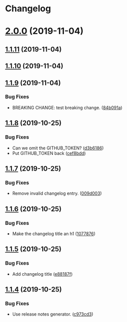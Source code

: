 # Changelog

# [2.0.0](https://github.com/amannn/semantic-release-test/compare/v1.1.11...v2.0.0) (2019-11-04)

## [1.1.11](https://github.com/amannn/semantic-release-test/compare/v1.1.10...v1.1.11) (2019-11-04)

## [1.1.10](https://github.com/amannn/semantic-release-test/compare/v1.1.9...v1.1.10) (2019-11-04)

## [1.1.9](https://github.com/amannn/semantic-release-test/compare/v1.1.8...v1.1.9) (2019-11-04)


### Bug Fixes

* BREAKING CHANGE: test breaking change. ([84b091a](https://github.com/amannn/semantic-release-test/commit/84b091a721c0bfad18b9d215609fb4c9b2789678))

## [1.1.8](https://github.com/amannn/semantic-release-test/compare/v1.1.7...v1.1.8) (2019-10-25)


### Bug Fixes

* Can we omit the GITHUB_TOKEN? ([d3b6186](https://github.com/amannn/semantic-release-test/commit/d3b618650e239ac640b3eb007853071ab056efbe))
* Put GITHUB_TOKEN back ([cef8bdd](https://github.com/amannn/semantic-release-test/commit/cef8bdd6eb1cb4802730468b642e18552d0726f1))

## [1.1.7](https://github.com/amannn/semantic-release-test/compare/v1.1.6...v1.1.7) (2019-10-25)


### Bug Fixes

* Remove invalid changelog entry. ([009d003](https://github.com/amannn/semantic-release-test/commit/009d003435153621e922186d79f2f27b0c789178))

## [1.1.6](https://github.com/amannn/semantic-release-test/compare/v1.1.5...v1.1.6) (2019-10-25)


### Bug Fixes

* Make the changelog title an h1 ([1077876](https://github.com/amannn/semantic-release-test/commit/10778763002068152fd926e3b9d324546db17f7d))

## [1.1.5](https://github.com/amannn/semantic-release-test/compare/v1.1.4...v1.1.5) (2019-10-25)


### Bug Fixes

* Add changelog title ([e88187f](https://github.com/amannn/semantic-release-test/commit/e88187feb789de424e836d9736ce9ee870703681))

## [1.1.4](https://github.com/amannn/semantic-release-test/compare/v1.1.3...v1.1.4) (2019-10-25)


### Bug Fixes

* Use release notes generator. ([c973cd3](https://github.com/amannn/semantic-release-test/commit/c973cd36ef8c95db25b1400752815e58522bde19))
